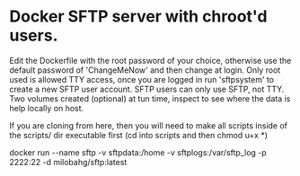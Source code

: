# Docker SFTP server with chroot'd users.

Edit the Dockerfile with the root password of your choice, otherwise use the default password of 'ChangeMeNow' and then change at login. Only root used is allowed TTY access, once you are logged in run 'sftpsystem' to create a new SFTP user account. SFTP users can only use SFTP, not TTY. Two volumes created (optional) at tun time, inspect to see where the data is help locally on host.

If you are cloning from here, then you will need to make all scripts inside of the scripts/ dir executable first (cd into scripts and then chmod u+x *)

docker run --name sftp -v sftpdata:/home -v sftplogs:/var/sftp_log -p 2222:22 -d milobahg/sftp:latest
